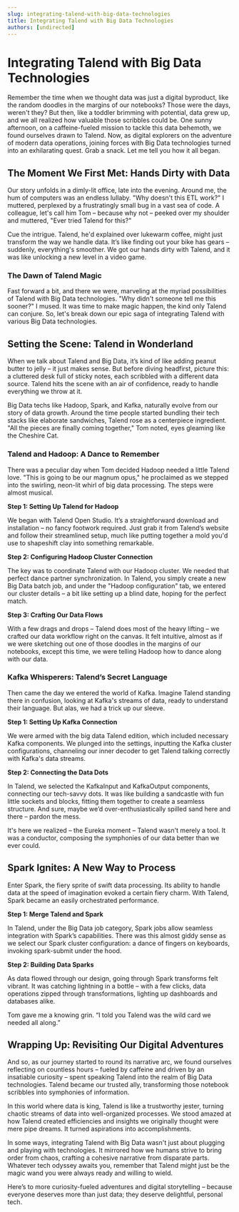 ```yaml
---
slug: integrating-talend-with-big-data-technologies
title: Integrating Talend with Big Data Technologies
authors: [undirected]
---
```



# Integrating Talend with Big Data Technologies

Remember the time when we thought data was just a digital byproduct, like the random doodles in the margins of our notebooks? Those were the days, weren't they? But then, like a toddler brimming with potential, data grew up, and we all realized how valuable those scribbles could be. One sunny afternoon, on a caffeine-fueled mission to tackle this data behemoth, we found ourselves drawn to Talend. Now, as digital explorers on the adventure of modern data operations, joining forces with Big Data technologies turned into an exhilarating quest. Grab a snack. Let me tell you how it all began.

## The Moment We First Met: Hands Dirty with Data

Our story unfolds in a dimly-lit office, late into the evening. Around me, the hum of computers was an endless lullaby. "Why doesn't this ETL work?" I muttered, perplexed by a frustratingly small bug in a vast sea of code. A colleague, let's call him Tom – because why not – peeked over my shoulder and muttered, "Ever tried Talend for this?"

Cue the intrigue. Talend, he'd explained over lukewarm coffee, might just transform the way we handle data. It’s like finding out your bike has gears – suddenly, everything's smoother. We got our hands dirty with Talend, and it was like unlocking a new level in a video game.

### The Dawn of Talend Magic

Fast forward a bit, and there we were, marveling at the myriad possibilities of Talend with Big Data technologies. "Why didn't someone tell me this sooner?" I mused. It was time to make magic happen, the kind only Talend can conjure. So, let's break down our epic saga of integrating Talend with various Big Data technologies.

## Setting the Scene: Talend in Wonderland

When we talk about Talend and Big Data, it’s kind of like adding peanut butter to jelly – it just makes sense. But before diving headfirst, picture this: a cluttered desk full of sticky notes, each scribbled with a different data source. Talend hits the scene with an air of confidence, ready to handle everything we throw at it.

Big Data techs like Hadoop, Spark, and Kafka, naturally evolve from our story of data growth. Around the time people started bundling their tech stacks like elaborate sandwiches, Talend rose as a centerpiece ingredient. "All the pieces are finally coming together," Tom noted, eyes gleaming like the Cheshire Cat.

### Talend and Hadoop: A Dance to Remember

There was a peculiar day when Tom decided Hadoop needed a little Talend love. "This is going to be our magnum opus," he proclaimed as we stepped into the swirling, neon-lit whirl of big data processing. The steps were almost musical.

**Step 1: Setting Up Talend for Hadoop**
 
We began with Talend Open Studio. It’s a straightforward download and installation – no fancy footwork required. Just grab it from Talend’s website and follow their streamlined setup, much like putting together a mold you'd use to shapeshift clay into something remarkable.

**Step 2: Configuring Hadoop Cluster Connection**

The key was to coordinate Talend with our Hadoop cluster. We needed that perfect dance partner synchronization. In Talend, you simply create a new Big Data batch job, and under the "Hadoop configuration" tab, we entered our cluster details – a bit like setting up a blind date, hoping for the perfect match.

**Step 3: Crafting Our Data Flows**

With a few drags and drops – Talend does most of the heavy lifting – we crafted our data workflow right on the canvas. It felt intuitive, almost as if we were sketching out one of those doodles in the margins of our notebooks, except this time, we were telling Hadoop how to dance along with our data.

### Kafka Whisperers: Talend’s Secret Language

Then came the day we entered the world of Kafka. Imagine Talend standing there in confusion, looking at Kafka's streams of data, ready to understand their language. But alas, we had a trick up our sleeve.

**Step 1: Setting Up Kafka Connection**

We were armed with the big data Talend edition, which included necessary Kafka components. We plunged into the settings, inputting the Kafka cluster configurations, channeling our inner decoder to get Talend talking correctly with Kafka's data streams.

**Step 2: Connecting the Data Dots**

In Talend, we selected the KafkaInput and KafkaOutput components, connecting our tech-savvy dots. It was like building a sandcastle with fun little sockets and blocks, fitting them together to create a seamless structure. And sure, maybe we’d over-enthusiastically spilled sand here and there – pardon the mess.

It's here we realized – the Eureka moment – Talend wasn't merely a tool. It was a conductor, composing the symphonies of our data better than we ever could.

## Spark Ignites: A New Way to Process

Enter Spark, the fiery sprite of swift data processing. Its ability to handle data at the speed of imagination evoked a certain fiery charm. With Talend, Spark became an easily orchestrated performance.

**Step 1: Merge Talend and Spark**

In Talend, under the Big Data job category, Spark jobs allow seamless integration with Spark’s capabilities. There was this almost giddy sense as we select our Spark cluster configuration: a dance of fingers on keyboards, invoking spark-submit under the hood.

**Step 2: Building Data Sparks**

As data flowed through our design, going through Spark transforms felt vibrant. It was catching lightning in a bottle – with a few clicks, data operations zipped through transformations, lighting up dashboards and databases alike.

Tom gave me a knowing grin. “I told you Talend was the wild card we needed all along.” 

## Wrapping Up: Revisiting Our Digital Adventures

And so, as our journey started to round its narrative arc, we found ourselves reflecting on countless hours – fueled by caffeine and driven by an insatiable curiosity – spent speaking Talend into the realm of Big Data technologies. Talend became our trusted ally, transforming those notebook scribbles into symphonies of information.

In this world where data is king, Talend is like a trustworthy jester, turning chaotic streams of data into well-organized processes. We stood amazed at how Talend created efficiencies and insights we originally thought were mere pipe dreams. It turned aspirations into accomplishments.

In some ways, integrating Talend with Big Data wasn't just about plugging and playing with technologies. It mirrored how we humans strive to bring order from chaos, crafting a cohesive narrative from disparate parts. Whatever tech odyssey awaits you, remember that Talend might just be the magic wand you were always ready and willing to wield.

Here’s to more curiosity-fueled adventures and digital storytelling – because everyone deserves more than just data; they deserve delightful, personal tech.